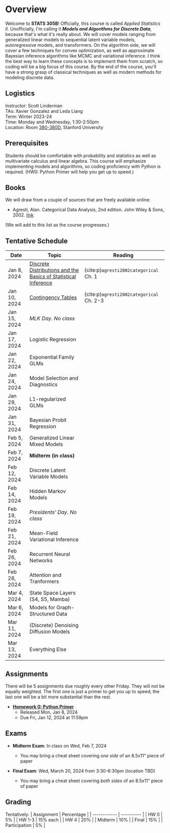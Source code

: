 # Overview

Welcome to **STATS 305B**! Officially, this course is called _Applied Statistics II_. Unofficially, I'm calling it **_Models and Algorithms for Discrete Data_**, because that's what it's really about. We will cover models ranging from generalized linear models to sequential latent variable models, autoregressive models, and transformers. On the algorithm side, we will cover a few techniques for convex optimization, as well as approximate Bayesian inference algorithms like MCMC and variational inference. I think the best way to learn these concepts is to implement them from scratch, so coding will be a big focus of this course. By the end of the course, you'll have a strong grasp of classical techniques as well as modern methods for modeling discrete data.

## Logistics
Instructor: Scott Linderman <br>
TAs: Xavier Gonzalez and Leda Liang<br>
Term: Winter 2023-24 <br>
Time: Monday and Wednesday, 1:30-2:50pm <br>
Location: Room [380-380D](https://campus-map.stanford.edu/?srch=380-380D), Stanford University


## Prerequisites
Students should be comfortable with probability and statistics as well as multivariate calculus and linear algebra. This course will emphasize implementing models and algorithms, so coding proficiency with Python is required. (HW0: Python Primer will help you get up to speed.)


## Books
We will draw from a couple of sources that are freely available online:
- Agresti, Alan. Categorical Data Analysis, 2nd edition. John Wiley & Sons, 2002. [link](https://onlinelibrary.wiley.com/doi/book/10.1002/0471249688)

(We will add to this list as the course progresses.)

## Tentative Schedule

| Date         | Topic                                  | Reading |
| ------------ | -------------------------------------- | ------- |
| Jan  8, 2024 | [Discrete Distributions and the Basics of Statistical Inference](lectures/01_distributions.ipynb) | {cite:p}`agresti2002categorical` Ch. 1 |
| Jan 10, 2024 | [Contingency Tables](lectures/02_contingency_tables.md) | {cite:p}`agresti2002categorical` Ch. 2-3 |
| Jan 15, 2024 | _MLK Day. No class_                    |         | 
| Jan 17, 2024 | Logistic Regression                    |         | 
| Jan 22, 2024 | Exponential Family GLMs                |         |
| Jan 24, 2024 | Model Selection and Diagnostics        |         | 
| Jan 29, 2024 | L1-regularized GLMs                    |         |
| Jan 31, 2024 | Bayesian Probit Regression             |         |
| Feb  5, 2024 | Generalized Linear Mixed Models        |         |
| Feb  7, 2024 | **Midterm (in class)**                 |         |
| Feb 12, 2024 | Discrete Latent Variable Models        |         |
| Feb 14, 2024 | Hidden Markov Models                   |         | 
| Feb 19, 2024 | _Presidents' Day. No class_            |         |
| Feb 21, 2024 | Mean-Field Variational Inference       |         |
| Feb 26, 2024 | Recurrent Neural Networks              |         |
| Feb 28, 2024 | Attention and Tranformers              |         |
| Mar  4, 2024 | State Space Layers (S4, S5, Mamba)     |         |
| Mar  6, 2024 | Models for Graph-Structured Data       |         |
| Mar 11, 2024 | (Discrete) Denoising Diffusion Models  |         | 
| Mar 13, 2024 | Everything Else                        |         |

## Assignments
There will be 5 assignments due roughly every other Friday. They will not be equally weighted. The first one is just a primer to get you up to speed; the last one will be a bit more substantial than the rest.
- [**Homework 0: Python Primer**](assignments/hw0/hw0.ipynb)
  - Released Mon, Jan 8, 2024
  - Due Fri, Jan 12, 2024 at 11:59pm

## Exams
- **Midterm Exam**: In class on Wed, Feb 7, 2024
  - You may bring a cheat sheet covering _one side_ of an 8.5x11" piece of paper

- **Final Exam**: Wed, March 20, 2024 from 3:30-6:30pm (location TBD)
  - You may bring a cheat sheet covering _both sides_ of an 8.5x11" piece of paper


## Grading

Tentatively:
| Assignment   | Percentage |
| ------------ | ---------- | 
| HW 0         | 5%         |
| HW 1-3       | 15% each   |
| HW 4         | 20%        |
| Midterm      | 10%        |
| Final        | 15%        |
| Participation | 5%        |